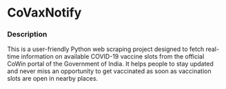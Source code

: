 # CoVaxNotify

### Description

This is a user-friendly Python web scraping project designed to fetch real-time information on available COVID-19 vaccine slots from the official CoWin portal of the Government of India. It helps people to stay updated and never miss an opportunity to get vaccinated as soon as vaccination slots are open in nearby places.
